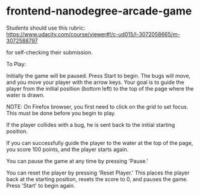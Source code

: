 frontend-nanodegree-arcade-game
===============================

Students should use this rubric: https://www.udacity.com/course/viewer#!/c-ud015/l-3072058665/m-3072588797

for self-checking their submission.


To Play:

Initially the game will be paused.  Press Start to begin.  The bugs will move, and you move your player with
the arrow keys.  Your goal is to guide the player from the initial position (bottom left) to the top of the page
where the water is drawn.

NOTE:  On Firefox browser, you first need to click on the grid to set focus.  This must be
done before you begin to play.

If the player collides with a bug, he is sent back to the initial starting position.

If you can successfully guide the player to the water at the top of the page, you score 100 points, and the
player starts again.

You can pause the game at any time by pressing 'Pause.'

You can reset the player by pressing 'Reset Player.'  This places the player back at the starting position,
resets the score to 0, and pauses the game.  Press 'Start' to begin again.